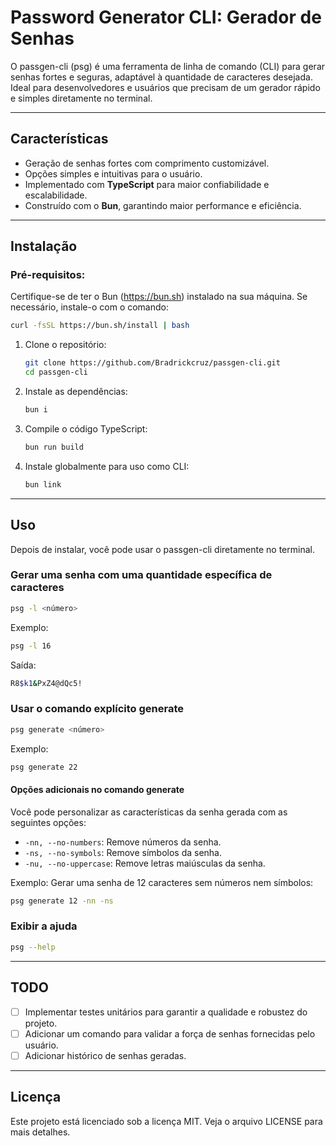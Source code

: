 # Password Generator CLI: Gerador de Senhas

O passgen-cli (psg) é uma ferramenta de linha de comando (CLI) para gerar senhas fortes e seguras, adaptável à quantidade de caracteres desejada.
Ideal para desenvolvedores e usuários que precisam de um gerador rápido e simples diretamente no terminal.

---

## Características

- Geração de senhas fortes com comprimento customizável.
- Opções simples e intuitivas para o usuário.
- Implementado com **TypeScript** para maior confiabilidade e escalabilidade.
- Construído com o **Bun**, garantindo maior performance e eficiência.

---

## Instalação

### Pré-requisitos:

Certifique-se de ter o Bun (https://bun.sh) instalado na sua máquina.
Se necessário, instale-o com o comando:

```bash
curl -fsSL https://bun.sh/install | bash
```

1. Clone o repositório:

    ```bash
    git clone https://github.com/Bradrickcruz/passgen-cli.git
    cd passgen-cli
    ```

2. Instale as dependências:

    ```bash
    bun i
    ```

3. Compile o código TypeScript:

    ```bash
    bun run build
    ```

4. Instale globalmente para uso como CLI:

    ```bash
    bun link
    ```

---

## Uso

Depois de instalar, você pode usar o passgen-cli diretamente no terminal.

### Gerar uma senha com uma quantidade específica de caracteres

```bash
psg -l <número>
```

Exemplo:

```bash
psg -l 16
```

Saída:

```bash
R8$k1&PxZ4@dQc5!
```

### Usar o comando explícito generate

```bash
psg generate <número>
```

Exemplo:

```bash
psg generate 22
```

#### Opções adicionais no comando generate

Você pode personalizar as características da senha gerada com as seguintes opções:

- `-nn, --no-numbers`: Remove números da senha.
- `-ns, --no-symbols`: Remove símbolos da senha.
- `-nu, --no-uppercase`: Remove letras maiúsculas da senha.

Exemplo:
Gerar uma senha de 12 caracteres sem números nem símbolos:

```bash
psg generate 12 -nn -ns
```

### Exibir a ajuda

```bash
psg --help
```

---

## TODO

- [ ] Implementar testes unitários para garantir a qualidade e robustez do projeto.
- [ ] Adicionar um comando para validar a força de senhas fornecidas pelo usuário.
- [ ] Adicionar histórico de senhas geradas.

---

## Licença

Este projeto está licenciado sob a licença MIT. Veja o arquivo LICENSE para mais detalhes.
